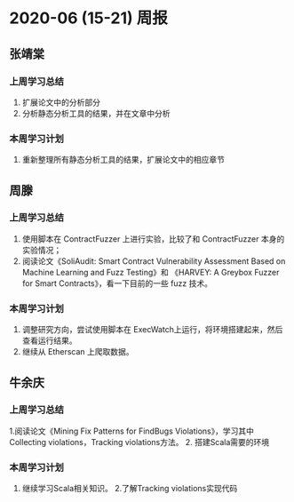 # 2020-06 (15-21) 周报

## 张靖棠

### 上周学习总结

1. 扩展论文中的分析部分
2. 分析静态分析工具的结果，并在文章中分析

### 本周学习计划

1. 重新整理所有静态分析工具的结果，扩展论文中的相应章节



## 周滕

### 上周学习总结

1. 使用脚本在 ContractFuzzer 上进行实验，比较了和 ContractFuzzer 本身的实验情况；
2. 阅读论文《SoliAudit: Smart Contract Vulnerability Assessment Based on Machine Learning and Fuzz Testing》和 《HARVEY: A Greybox Fuzzer for Smart Contracts》，看一下目前的一些 fuzz 技术。

### 本周学习计划

1. 调整研究方向，尝试使用脚本在 ExecWatch上运行，将环境搭建起来，然后查看运行结果。
2. 继续从 Etherscan 上爬取数据。


## 牛余庆

### 上周学习总结

1.阅读论文《Mining Fix Patterns for FindBugs Violations》，学习其中Collecting violations，Tracking violations方法。
2. 搭建Scala需要的环境

### 本周学习计划

1. 继续学习Scala相关知识。
2.了解Tracking violations实现代码

